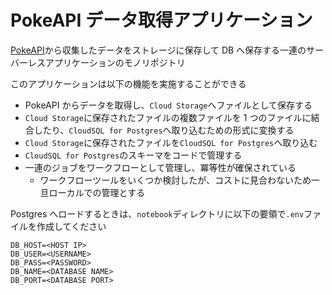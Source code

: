 # PokeAPI データ取得アプリケーション

[PokeAPI](https://pokeapi.co/)から収集したデータをストレージに保存して DB へ保存する一連のサーバーレスアプリケーションのモノリポジトリ

このアプリケーションは以下の機能を実施することができる

- PokeAPI からデータを取得し、`Cloud Storage`へファイルとして保存する
- `Cloud Storage`に保存されたファイルの複数ファイルを 1 つのファイルに結合したり、`CloudSQL for Postgres`へ取り込むための形式に変換する
- `Cloud Storage`に保存されたファイルを`CloudSQL for Postgres`へ取り込む
- `CloudSQL for Postgres`のスキーマをコードで管理する
- 一連のジョブをワークフローとして管理し、冪等性が確保されている
  - ワークフローツールをいくつか検討したが、コストに見合わないため一旦ローカルでの管理とする

Postgres へロードするときは、`notebook`ディレクトリに以下の要領で`.env`ファイルを作成してください

```
DB_HOST=<HOST IP>
DB_USER=<USERNAME>
DB_PASS=<PASSWORD>
DB_NAME=<DATABASE NAME>
DB_PORT=<DATABASE PORT>
```
